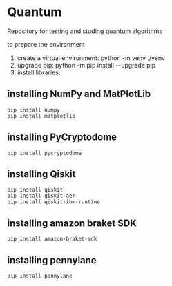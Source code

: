 # Quantum
Repository for testing and studing quantum algorithms




to prepare the environment
1. create a virtual environment: 
    python -m venv ./venv
2. upgrade pip: 
    python -m pip install --upgrade pip
3. install libraries:
## installing NumPy and MatPlotLib
    pip install numpy
    pip install matplotlib
## installing PyCryptodome
    pip install pycryptodome
## installing Qiskit
    pip install qiskit
    pip install qiskit-aer
    pip install qiskit-ibm-runtime
## installing amazon braket SDK
    pip install amazon-braket-sdk
## installing pennylane
    pip install pennylane

